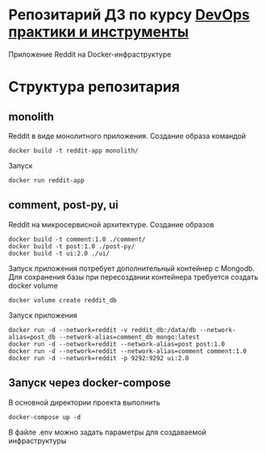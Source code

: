 # Репозитарий ДЗ по курсу [DevOps практики и инструменты](http://otus.ru/lessons/devops-praktiki-i-instrumenty/)

Приложение Reddit на Docker-инфраструктуре

# Структура репозитария

## monolith

Reddit в виде монолитного приложения. Создание образа командой
```
docker build -t reddit-app monolith/
```
Запуск
```
docker run reddit-app
```

## comment, post-py, ui

Reddit на микросервисной архитектуре. Создание образов
```
docker build -t comment:1.0 ./comment/
docker build -t post:1.0 ./post-py/
docker build -t ui:2.0 ./ui/
```

Запуск приложения потребует дополнительный контейнер с Mongodb. Для сохранения базы при пересоздании контейнера требуется создать docker volume
```
docker volume create reddit_db
```

Запуск приложения
```
docker run -d --network=reddit -v reddit_db:/data/db --network-alias=post_db --network-alias=comment_db mongo:latest
docker run -d --network=reddit --network-alias=post post:1.0
docker run -d --network=reddit --network-alias=comment comment:1.0
docker run -d --network=reddit -p 9292:9292 ui:2.0
```

## Запуск через docker-compose

В основной директории проекта выполнить
```
docker-compose up -d
```
В файле .env можно задать параметры для создаваемой инфраструктуры
